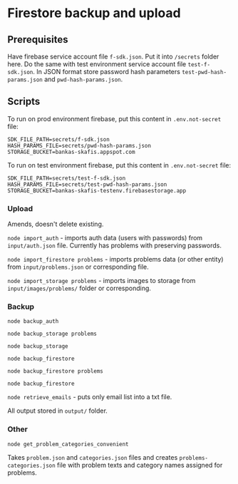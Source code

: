 # Firestore backup and upload

## Prerequisites

Have firebase service account file `f-sdk.json`. Put it into `/secrets` folder here. Do the same with test environment service account file `test-f-sdk.json`. In JSON format store password hash parameters `test-pwd-hash-params.json` and `pwd-hash-params.json`.

## Scripts

To run on prod environment firebase, put this content in `.env.not-secret` file:

```
SDK_FILE_PATH=secrets/f-sdk.json
HASH_PARAMS_FILE=secrets/pwd-hash-params.json
STORAGE_BUCKET=bankas-skafis.appspot.com
```

To run on test environment firebase, put this content in `.env.not-secret` file:

```
SDK_FILE_PATH=secrets/test-f-sdk.json
HASH_PARAMS_FILE=secrets/test-pwd-hash-params.json
STORAGE_BUCKET=bankas-skafis-testenv.firebasestorage.app
```

### Upload

Amends, doesn't delete existing.

`node import_auth` - imports auth data (users with passwords) from `input/auth.json` file. Currently has problems with preserving passwords.

`node import_firestore problems` - imports problems data (or other entity) from `input/problems.json` or corresponding file.

`node import_storage problems` - imports images to storage from `input/images/problems/` folder or corresponding.

### Backup

`node backup_auth`

`node backup_storage problems`

`node backup_storage`

`node backup_firestore`

`node backup_firestore problems`

`node backup_firestore`

`node retrieve_emails` - puts only email list into a txt file.

All output stored in `output/` folder.

### Other

`node get_problem_categories_convenient`

Takes `problem.json` and `categories.json` files and creates `problems-categories.json` file with problem texts and category names assigned for problems.